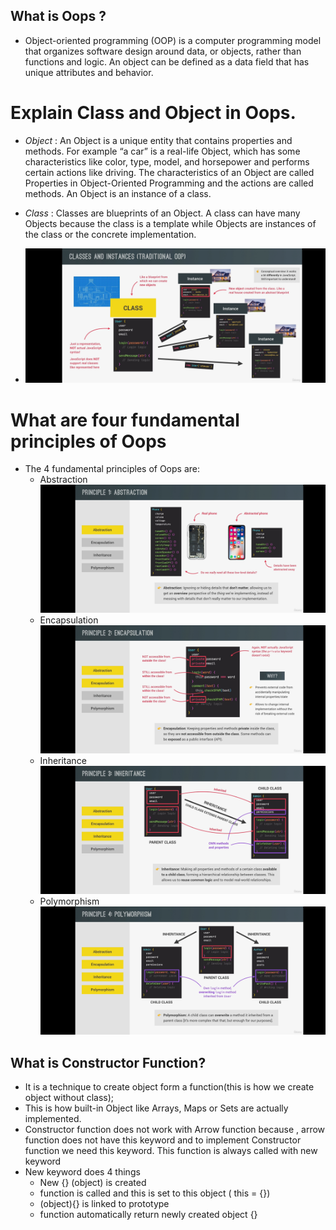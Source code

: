 ## What is Oops ?
- Object-oriented programming (OOP) is a computer programming model that organizes software design around data, or objects, rather than functions and logic. An object can be defined as a data field that has unique attributes and behavior.

# Explain Class and Object in Oops.
- *Object* : An Object is a unique entity that contains properties and methods. For example “a car” is a real-life Object, which has some characteristics like color, type, model, and horsepower and performs certain actions like driving. The characteristics of an Object are called Properties in Object-Oriented Programming and the actions are called methods. An Object is an instance of a class. 

- *Class* : Classes are blueprints of an Object. A class can have many Objects because the class is a template while Objects are instances of the class or the concrete implementation. 
- ![Classes and Objects](classAndObjects.jpg)

# What are four fundamental principles of Oops
- The 4 fundamental principles of Oops are:
    - Abstraction ![Abstraction](Abstraction.jpg)
    - Encapsulation  ![Encapsulation](Encapsulation.jpg)
    - Inheritance  ![Inheritance](Inheritance.jpg)
    - Polymorphism   ![Polymorphism](Polymorphism.jpg)



## What is Constructor Function?
- It is a technique to create object form a function(this is how we create object without class);
- This is how built-in Object like Arrays, Maps or Sets are actually implemented.
- Constructor function does not work with Arrow function because , arrow function does not have this keyword and to implement Constructor function we need this keyword. This function is always called with new keyword
- New keyword does 4 things
    - New {} (object) is created
    - function is called and this is set to this object ( this = {})
    - (object){} is linked to prototype
    - function automatically return newly created object {}
